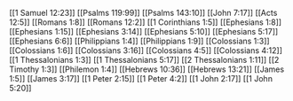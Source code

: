 [[1 Samuel 12:23]]
[[Psalms 119:99]]
[[Psalms 143:10]]
[[John 7:17]]
[[Acts 12:5]]
[[Romans 1:8]]
[[Romans 12:2]]
[[1 Corinthians 1:5]]
[[Ephesians 1:8]]
[[Ephesians 1:15]]
[[Ephesians 3:14]]
[[Ephesians 5:10]]
[[Ephesians 5:17]]
[[Ephesians 6:6]]
[[Philippians 1:4]]
[[Philippians 1:9]]
[[Colossians 1:3]]
[[Colossians 1:6]]
[[Colossians 3:16]]
[[Colossians 4:5]]
[[Colossians 4:12]]
[[1 Thessalonians 1:3]]
[[1 Thessalonians 5:17]]
[[2 Thessalonians 1:11]]
[[2 Timothy 1:3]]
[[Philemon 1:4]]
[[Hebrews 10:36]]
[[Hebrews 13:21]]
[[James 1:5]]
[[James 3:17]]
[[1 Peter 2:15]]
[[1 Peter 4:2]]
[[1 John 2:17]]
[[1 John 5:20]]
